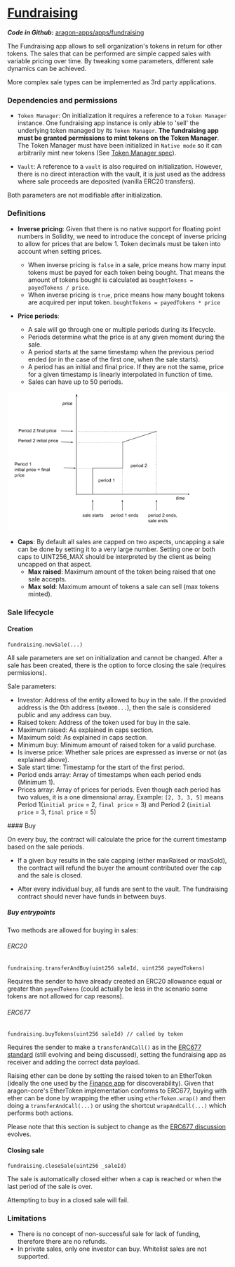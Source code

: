 # [Fundraising](https://github.com/aragon/aragon-apps/tree/master/apps/fundraising)

_**Code in Github:**_ [aragon-apps/apps/fundraising](https://github.com/aragon/aragon-apps/tree/master/apps/fundraising)

The Fundraising app allows to sell organization's tokens in return for other tokens. The sales that can be performed are simple capped sales with variable pricing over time. By tweaking some parameters, different sale dynamics can be achieved.

More complex sale types can be implemented as 3rd party applications.

### Dependencies and permissions

- `Token Manager`: On initialization it requires a reference to a `Token Manager` instance. One fundraising app instance is only able to 'sell' the underlying token managed by its `Token Manager`. **The fundraising app must be granted permissions to mint tokens on the Token Manager**. The Token Manager must have been initialized in `Native mode` so it can arbitrarily mint new tokens (See [Token Manager spec](./token-manager)).

- `Vault`: A reference to a `vault` is also required on initialization. However, there is no direct interaction with the vault, it is just used as the address where sale proceeds are deposited (vanilla ERC20 transfers).

Both parameters are not modifiable after initialization.

### Definitions

- **Inverse pricing**: Given that there is no native support for floating point numbers in Solidity, we need to introduce the concept of inverse pricing to allow for prices that are below 1. Token decimals must be taken into account when setting prices.
	- When inverse pricing is `false` in a sale, price means how many input tokens must be payed for each token being bought. That means the amount of tokens bought is calculated as `boughtTokens = payedTokens / price`.
	- When inverse pricing is `true`, price means how many bought tokens are acquired per input token. `boughtTokens = payedTokens * price`

- **Price periods**:
	- A sale will go through one or multiple periods during its lifecycle.
	- Periods determine what the price is at any given moment during the sale.
	- A period starts at the same timestamp when the previous period ended (or in the case of the first one, when the sale starts).
	- A period has an initial and final price. If they are not the same, price for a given timestamp is linearly interpolated in function of time.
	- Sales can have up to 50 periods.

![](./rsc/fundraising_periods.png)

- **Caps**: By default all sales are capped on two aspects, uncapping a sale can be done by setting it to a very large number. Setting one or both caps to UINT256_MAX should be interpreted by the client as being uncapped on that aspect.
	- **Max raised**: Maximum amount of the token being raised that one sale accepts.
	- **Max sold**: Maximum amount of tokens a sale can sell (max tokens minted).

### Sale lifecycle

#### Creation
```
fundraising.newSale(...)
```
All sale parameters are set on initialization and cannot be changed. After a sale has been created, there is the option to force closing the sale (requires permissions).

Sale parameters:

- Investor: Address of the entity allowed to buy in the sale. If the provided address is the 0th address (`0x0000...`), then the sale is considered public and any address can buy.
- Raised token: Address of the token used for buy in the sale.
- Maximum raised: As explained in caps section.
- Maximum sold: As explained in caps section.
- Minimum buy: Minimum amount of raised token for a valid purchase.
- Is inverse price: Whether sale prices are expressed as inverse or not (as explained above).
- Sale start time: Timestamp for the start of the first period.
- Period ends array: Array of timestamps when each period ends (Minimum 1).
- Prices array: Array of prices for periods. Even though each period has two values, it is a one dimensional array. Example: `[2, 3, 3, 5]` means Period 1(`initial price` = 2, `final price` = 3) and Period 2 (`initial price` = 3, `final price` = 5)

#### Buy

On every buy, the contract will calculate the price for the current timestamp based on the sale periods.

- If a given buy results in the sale capping (either maxRaised or maxSold), the contract will refund the buyer the amount contributed over the cap and the sale is closed.

- After every individual buy, all funds are sent to the vault. The fundraising contract should never have funds in between buys.

##### Buy entrypoints

Two methods are allowed for buying in sales:

###### ERC20
```
fundraising.transferAndBuy(uint256 saleId, uint256 payedTokens)
```

Requires the sender to have already created an ERC20 allowance equal or greater than `payedTokens` (could actually be less in the scenario some tokens are not allowed for cap reasons).

###### ERC677
```
fundraising.buyTokens(uint256 saleId) // called by token
```
Requires the sender to make a `transferAndCall()` as in the [ERC677 standard](https://github.com/ethereum/EIPs/issues/677) (still evolving and being discussed), setting the fundraising app as receiver and adding the correct data payload.

Raising ether can be done by setting the raised token to an EtherToken (ideally the one used by the [Finance app](./finance) for discoverability). Given that aragon-core's EtherToken implementation conforms to ERC677, buying with ether can be done by wrapping the ether using `etherToken.wrap()` and then doing a `transferAndCall(...)` or using the shortcut `wrapAndCall(...)` which performs both actions.

Please note that this section is subject to change as the [ERC677 discussion](https://github.com/ethereum/EIPs/issues/677) evolves.

#### Closing sale
```
fundraising.closeSale(uint256 _saleId)
```

The sale is automatically closed either when a cap is reached or when the last period of the sale is over.

Attempting to buy in a closed sale will fail.


### Limitations

- There is no concept of non-successful sale for lack of funding, therefore there are no refunds.
- In private sales, only one investor can buy. Whitelist sales are not supported.
